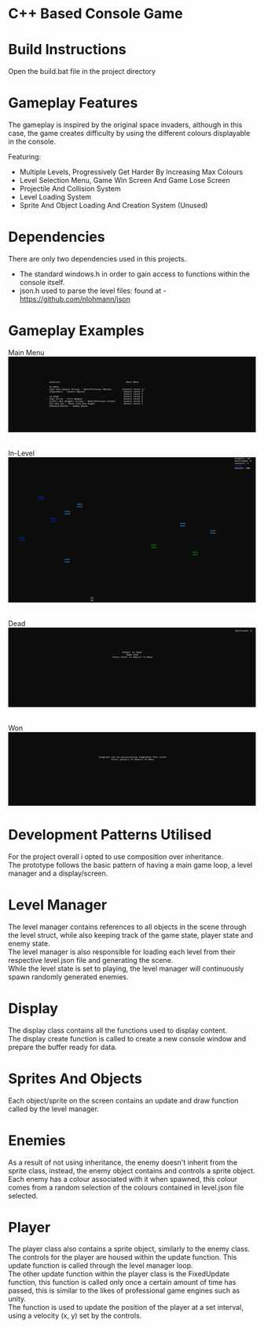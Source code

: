 ﻿# C++ Based Console Game
# Build Instructions
Open the build.bat file in the project directory

# Gameplay Features
The gameplay is inspired by the original space invaders, although in this case, the game creates difficulty by using the different colours displayable in the console.

Featuring:
- Multiple Levels, Progressively Get Harder By Increasing Max Colours
- Level Selection Menu, Game Win Screen And Game Lose Screen
- Projectile And Collision System
- Level Loading System
- Sprite And Object Loading And Creation System (Unused)

# Dependencies
There are only two dependencies used in this projects.
- The standard windows.h in order to gain access to functions within the console itself. 
- json.h used to parse the level files: found at - https://github.com/nlohmann/json

# Gameplay Examples
Main Menu
![Example Screenshot Of The Main Menu](screenshots/main_main.png)

\
In-Level
![Example Screenshot Of The Main Menu](screenshots/level.png)

\
Dead
![Example Screenshot Of The Main Menu](screenshots/dead.png)

\
Won
![Example Screenshot Of The Main Menu](screenshots/win.png)


# Development Patterns Utilised
For the project overall i opted to use composition over inheritance. \
The prototype follows the basic pattern of having a main game loop, a level manager and a display/screen.

# Level Manager
The level manager contains references to all objects in the scene through the level struct, while also keeping track of the game state, player state and enemy state. \
The level manager is also responsible for loading each level from their respective level.json file and generating the scene. \
While the level state is set to playing, the level manager will continuously spawn randomly generated enemies.

# Display
The display class contains all the functions used to display content. \
The display create function is called to create a new console window and prepare the buffer ready for data. 

# Sprites And Objects
Each object/sprite on the screen contains an update and draw function called by the level manager.

# Enemies
As a result of not using inheritance, the enemy doesn't inherit from the sprite class, instead, the enemy object contains and controls a sprite object. \
Each enemy has a colour associated with it when spawned, this colour comes from a random selection of the colours contained in level.json file selected.

# Player
The player class also contains a sprite object, similarly to the enemy class. \
The controls for the player are housed within the update function. This update function is called through the level manager loop. \
The other update function within the player class is the FixedUpdate function, this function is called only once a certain amount of time has passed, this is similar to the likes of professional game engines such as unity. \
The function is used to update the position of the player at a set interval, using a velocity (x, y) set by the controls.






